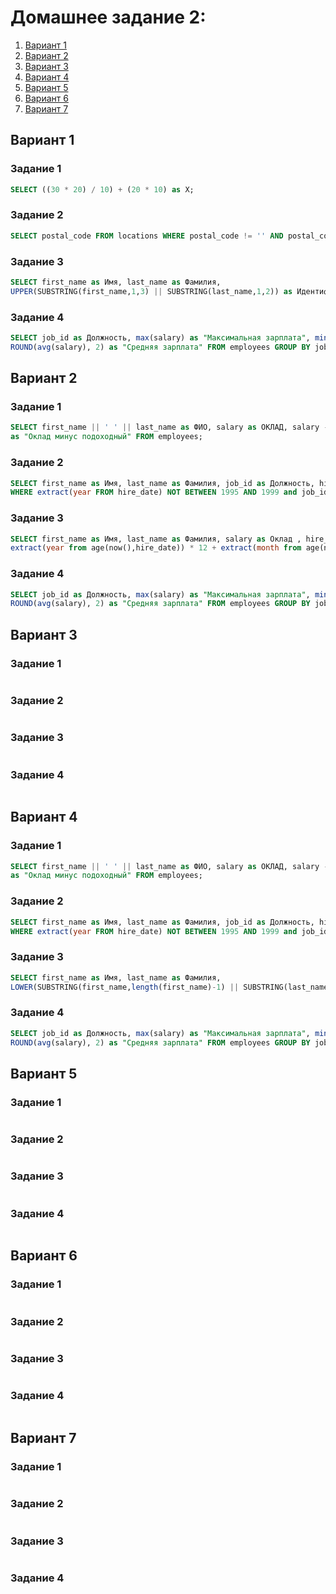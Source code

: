 # Домашнее задание 2:
1. [Вариант 1](#1)
2. [Вариант 2](#2)
3. [Вариант 3](#3)
4. [Вариант 4](#4)
5. [Вариант 5](#5)
6. [Вариант 6](#6)
7. [Вариант 7](#7)


## Вариант 1 <a name="1"></a>

### Задание 1
```sql
SELECT ((30 * 20) / 10) + (20 * 10) as X;
```
### Задание 2
```sql
SELECT postal_code FROM locations WHERE postal_code != '' AND postal_code IS NOT NULL;
```
### Задание 3
```sql
SELECT first_name as Имя, last_name as Фамилия, 
UPPER(SUBSTRING(first_name,1,3) || SUBSTRING(last_name,1,2)) as Идентификатор FROM employees;
```
### Задание 4
```sql
SELECT job_id as Должность, max(salary) as "Максимальная зарплата", min(salary) as "Минимальная зарплата", 
ROUND(avg(salary), 2) as "Средняя зарплата" FROM employees GROUP BY job_id;
```

## Вариант 2 <a name="2"></a>

### Задание 1
```sql
SELECT first_name || ' ' || last_name as ФИО, salary as ОКЛАД, salary - ROUND(0.13 * salary, 2) 
as "Оклад минус подоходный" FROM employees;
```
### Задание 2
```sql
SELECT first_name as Имя, last_name as Фамилия, job_id as Должность, hire_date as "Дата приема на работу" FROM employees 
WHERE extract(year FROM hire_date) NOT BETWEEN 1995 AND 1999 and job_id IN('AD_PRES', 'AD_VP', 'AD_ASST'); 
```
### Задание 3
```sql
SELECT first_name as Имя, last_name as Фамилия, salary as Оклад , hire_date as "Дата приема на работу", 
extract(year from age(now(),hire_date)) * 12 + extract(month from age(now(),hire_date)) as "Проработано месяцев" FROM employees;
```
### Задание 4
```sql
SELECT job_id as Должность, max(salary) as "Максимальная зарплата", min(salary) as "Минимальная зарплата", 
ROUND(avg(salary), 2) as "Средняя зарплата" FROM employees GROUP BY job_id;
```

## Вариант 3 <a name="3"></a>

### Задание 1
```sql

```
### Задание 2
```sql

```
### Задание 3
```sql

```
### Задание 4
```sql

```

## Вариант 4 <a name="4"></a>

### Задание 1
```sql
SELECT first_name || ' ' || last_name as ФИО, salary as ОКЛАД, salary - ROUND(0.13 * salary, 2) 
as "Оклад минус подоходный" FROM employees;
```
### Задание 2
```sql
SELECT first_name as Имя, last_name as Фамилия, job_id as Должность, hire_date as "Дата приема на работу" FROM employees 
WHERE extract(year FROM hire_date) NOT BETWEEN 1995 AND 1999 and job_id IN('AD_PRES', 'AD_VP', 'AD_ASST'); 
```
### Задание 3
```sql
SELECT first_name as Имя, last_name as Фамилия, 
LOWER(SUBSTRING(first_name,length(first_name)-1) || SUBSTRING(last_name, 1, 3)) as Идентификатор FROM employees;
```
### Задание 4
```sql
SELECT job_id as Должность, max(salary) as "Максимальная зарплата", min(salary) as "Минимальная зарплата", 
ROUND(avg(salary), 2) as "Средняя зарплата" FROM employees GROUP BY job_id;
```

## Вариант 5 <a name="5"></a>

### Задание 1
```sql

```
### Задание 2
```sql

```
### Задание 3
```sql

```
### Задание 4
```sql

```

## Вариант 6 <a name="6"></a>

### Задание 1
```sql

```
### Задание 2
```sql

```
### Задание 3
```sql

```
### Задание 4
```sql

```

## Вариант 7 <a name="7"></a>

### Задание 1
```sql

```
### Задание 2
```sql

```
### Задание 3
```sql

```
### Задание 4
```sql

```
